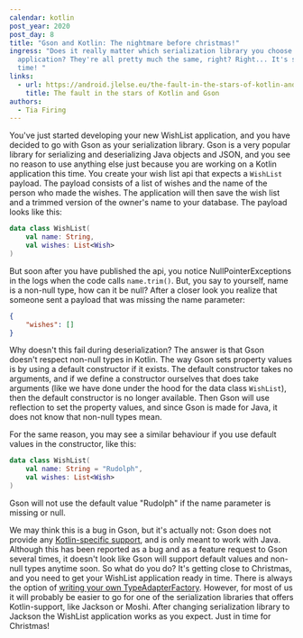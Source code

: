 ```yaml
---
calendar: kotlin
post_year: 2020
post_day: 8
title: "Gson and Kotlin: The nightmare before christmas!"
ingress: "Does it really matter which serialization library you choose for your
  application? They're all pretty much the same, right? Right... It's story
  time! "
links:
  - url: https://android.jlelse.eu/the-fault-in-the-stars-of-kotlin-and-gson-da193bf67d06
    title: The fault in the stars of Kotlin and Gson
authors:
  - Tia Firing
---
```

You've just started developing your new WishList application, and you have decided to go with Gson as your serialization library. Gson is a very popular library for serializing and deserializing Java objects and JSON, and you see no reason to use anything else just because you are working on a Kotlin application this time. You create your wish list api that expects a `WishList` payload. The payload consists of a list of wishes and the name of the person who made the wishes. The application will then save the wish list and a trimmed version of the owner's name to your database. The payload looks like this: 

```kotlin
data class WishList(
	val name: String,
	val wishes: List<Wish>
)
```

But soon after you have published the api, you notice NullPointerExceptions in the logs when the code calls `name.trim()`. But, you say to yourself, name is a non-null type, how can it be null? After a closer look you realize that someone sent a payload that was missing the name parameter: 

```json
{
    "wishes": []
}
```

Why doesn't this fail during deserialization? The answer is that Gson doesn't respect non-null types in Kotlin. The way Gson sets property values is by using a default constructor if it exists. The default constructor takes no arguments, and if we define a constructor ourselves that does take arguments (like we have done under the hood for the data class `WishList`), then the default constructor is no longer available. Then Gson will use reflection to set the property values, and since Gson is made for Java, it does not know that non-null types mean. 

For the same reason, you may see a similar behaviour if you use default values in the constructor, like this: 

```kotlin
data class WishList(
	val name: String = "Rudolph",
	val wishes: List<Wish>
)
```

Gson will not use the default value "Rudolph" if the name parameter is missing or null. 

We may think this is a bug in Gson, but it's actually not: Gson does not provide any [Kotlin-specific support](https://github.com/google/gson/issues/1550), and is only meant to work with Java. Although this has been reported as a bug and as a feature request to Gson several times, it doesn't look like Gson will support default values and non-null types anytime soon. So what do you do? It's getting close to Christmas, and you need to get your WishList application ready in time. There is always the option of [writing your own TypeAdapterFactory](https://medium.com/swlh/using-gson-with-kotlins-non-null-types-468b1c66bd8b). However, for most of us it will probably be easier to go for one of the serialization libraries that offers Kotlin-support, like Jackson or Moshi. After changing serialization library to Jackson the WishList application works as you expect. Just in time for Christmas! 